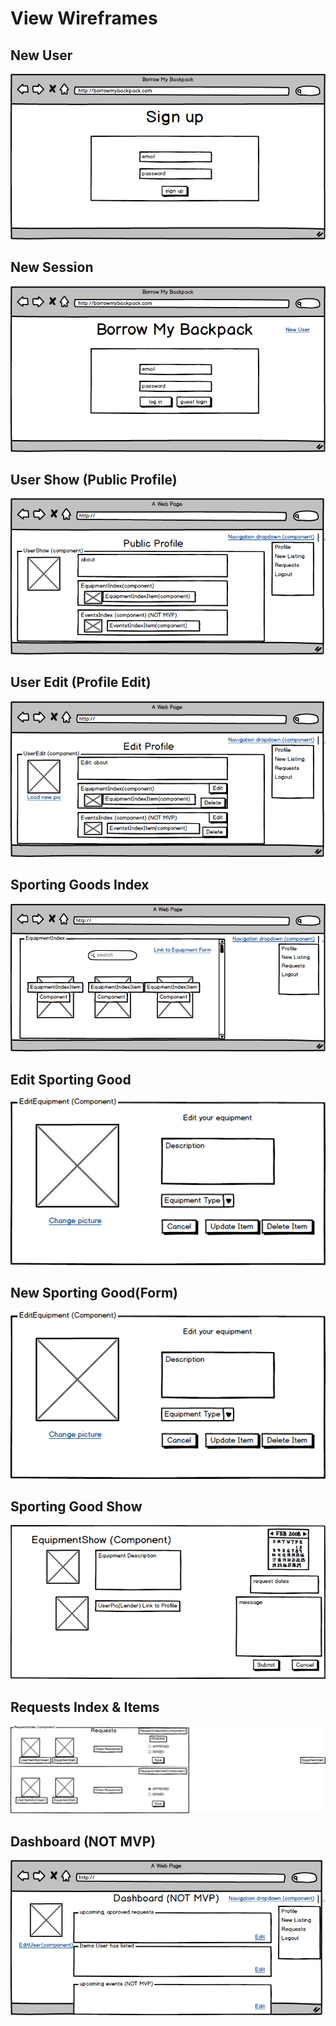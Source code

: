 # View Wireframes

## New User
![new-user]

## New Session
![new-session]

## User Show (Public Profile)
![profile-show]

## User Edit (Profile Edit)
![edit-profile]

## Sporting Goods Index
![sporting-goods-index]


## Edit Sporting Good
![edit-sporting-goods]

## New Sporting Good(Form)
![sporting-goods-form]

## Sporting Good Show
![sporting-goods-show]

## Requests Index & Items
![requests]

## Dashboard (NOT MVP)
![dashboard-view]


[new-user]: ./wireframes/sign_up(new_user).png
[new-session]: ./wireframes/log_in(new_session).png
[profile-show]: ./wireframes/public_profile(user_show).png
[edit-profile]: ./wireframes/edit_profile_(user_edit).png
[sporting-goods-index]: ./wireframes/equipment_index.png
[edit-sporting-goods]: ./wireframes/edit_equipment.png
[sporting-goods-form]: ./wireframes/edit_equipment.png
[sporting-goods-show]: ./wireframes/equipment_listing_view.png
[requests]: ./wireframes/requests(requests_index_and_request_index_items).png
[dashboard-view]: ./wireframes/dashboard_view.png
